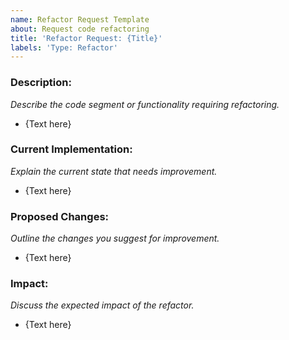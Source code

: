 ```yaml
---
name: Refactor Request Template
about: Request code refactoring
title: 'Refactor Request: {Title}'
labels: 'Type: Refactor'
---
```


### Description:
_Describe the code segment or functionality requiring refactoring._

- {Text here}

### Current Implementation:
_Explain the current state that needs improvement._

- {Text here}

### Proposed Changes:
_Outline the changes you suggest for improvement._

- {Text here}

### Impact:
_Discuss the expected impact of the refactor._

- {Text here}
